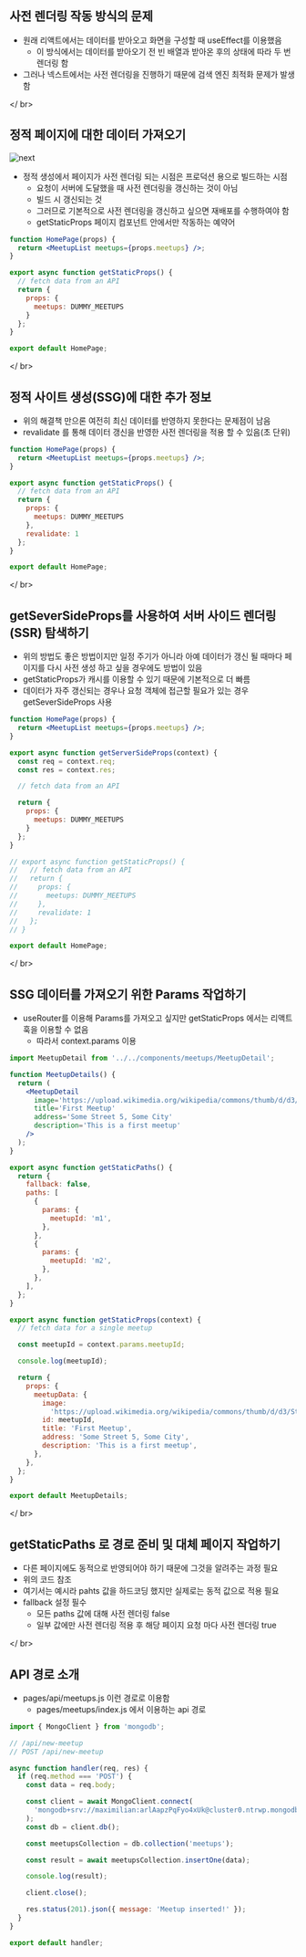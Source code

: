 ## 사전 렌더링 작동 방식의 문제

- 원래 리액트에서는 데이터를 받아오고 화면을 구성할 때 useEffect를 이용했음
    - 이 방식에서는 데이터를 받아오기 전 빈 배열과 받아온 후의 상태에 따라 두 번 렌더링 함
- 그러나 넥스트에서는 사전 렌더링을 진행하기 때문에 검색 엔진 최적화 문제가 발생함

</ br>

## 정적 페이지에 대한 데이터 가져오기

![next](https://github.com/sujinann/ReactStudy/assets/139312979/56d3bb9d-59f9-4a07-9f01-6822082e9ad5)

- 정적 생성에서 페이지가 사전 렌더링 되는 시점은 프로덕션 용으로 빌드하는 시점
    - 요청이 서버에 도달했을 때 사전 렌더링을 갱신하는 것이 아님
    - 빌드 시 갱신되는 것
    - 그러므로 기본적으로 사전 렌더링을 갱신하고 싶으면 재배포를 수행하여야 함
    - getStaticProps 페이지 컴포넌트 안에서만 작동하는 예약어

```jsx
function HomePage(props) {
  return <MeetupList meetups={props.meetups} />;
}

export async function getStaticProps() {
  // fetch data from an API
  return {
    props: {
      meetups: DUMMY_MEETUPS
    }
  }; 
}

export default HomePage;
```

</ br>

## 정적 사이트 생성(SSG)에 대한 추가 정보

- 위의 해결책 만으론 여전히 최신 데이터를 반영하지 못한다는 문제점이 남음
- revalidate 를 통해 데이터 갱신을 반영한 사전 렌더링을 적용 할 수 있음(초 단위)

```jsx
function HomePage(props) {
  return <MeetupList meetups={props.meetups} />;
}

export async function getStaticProps() {
  // fetch data from an API
  return {
    props: {
      meetups: DUMMY_MEETUPS
    },
    revalidate: 1
  }; 
}

export default HomePage;
```

</ br>

## getSeverSideProps를 사용하여 서버 사이드 렌더링(SSR) 탐색하기

- 위의 방법도 좋은 방법이지만 일정 주기가 아니라 아예 데이터가 갱신 될 때마다 페이지를 다시 사전 생성 하고 싶을 경우에도 방법이 있음
- getStaticProps가 캐시를 이용할 수 있기 때문에 기본적으로 더 빠름
- 데이터가 자주 갱신되는 경우나 요청 객체에 접근할 필요가 있는 경우 getSeverSideProps 사용

```jsx
function HomePage(props) {
  return <MeetupList meetups={props.meetups} />;
}

export async function getServerSideProps(context) {
  const req = context.req;
  const res = context.res;

  // fetch data from an API

  return {
    props: {
      meetups: DUMMY_MEETUPS
    }
  };
}

// export async function getStaticProps() {
//   // fetch data from an API
//   return {
//     props: {
//       meetups: DUMMY_MEETUPS
//     },
//     revalidate: 1
//   }; 
// }

export default HomePage;
```

</ br>

## SSG 데이터를 가져오기 위한 Params 작업하기

- useRouter를 이용해 Params를 가져오고 싶지만 getStaticProps 에서는 리액트 훅을 이용할 수 없음
    - 따라서 context.params 이용

```jsx
import MeetupDetail from '../../components/meetups/MeetupDetail';

function MeetupDetails() {
  return (
    <MeetupDetail
      image='https://upload.wikimedia.org/wikipedia/commons/thumb/d/d3/Stadtbild_M%C3%BCnchen.jpg/1280px-Stadtbild_M%C3%BCnchen.jpg'
      title='First Meetup'
      address='Some Street 5, Some City'
      description='This is a first meetup'
    />
  );
}

export async function getStaticPaths() {
  return {
    fallback: false,
    paths: [
      {
        params: {
          meetupId: 'm1',
        },
      },
      {
        params: {
          meetupId: 'm2',
        },
      },
    ],
  };
}

export async function getStaticProps(context) {
  // fetch data for a single meetup

  const meetupId = context.params.meetupId;

  console.log(meetupId);

  return {
    props: {
      meetupData: {
        image:
          'https://upload.wikimedia.org/wikipedia/commons/thumb/d/d3/Stadtbild_M%C3%BCnchen.jpg/1280px-Stadtbild_M%C3%BCnchen.jpg',
        id: meetupId,
        title: 'First Meetup',
        address: 'Some Street 5, Some City',
        description: 'This is a first meetup',
      },
    },
  };
}

export default MeetupDetails;
```

</ br>

## getStaticPaths 로 경로 준비 및 대체 페이지 작업하기

- 다른 페이지에도 동적으로 반영되어야 하기 때문에 그것을 알려주는 과정 필요
- 위의 코드 참조
- 여기서는 예시라 pahts 값을 하드코딩 했지만 실제로는 동적 값으로 적용 필요
- fallback 설정 필수
    - 모든 paths 값에 대해 사전 렌더링 false
    - 일부 값에만 사전 렌더링 적용 후 해당 페이지 요청 마다 사전 렌더링 true

</ br>

## API 경로 소개

- pages/api/meetups.js 이런 경로로 이용함
    - pages/meetups/index.js 에서 이용하는 api 경로

```jsx
import { MongoClient } from 'mongodb';

// /api/new-meetup
// POST /api/new-meetup

async function handler(req, res) {
  if (req.method === 'POST') {
    const data = req.body;

    const client = await MongoClient.connect(
      'mongodb+srv://maximilian:arlAapzPqFyo4xUk@cluster0.ntrwp.mongodb.net/meetups?retryWrites=true&w=majority'
    );
    const db = client.db();

    const meetupsCollection = db.collection('meetups');

    const result = await meetupsCollection.insertOne(data);

    console.log(result);

    client.close();

    res.status(201).json({ message: 'Meetup inserted!' });
  }
}

export default handler;
```
